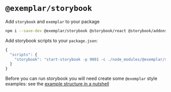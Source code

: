 # `@exemplar/storybook`

Add `storybook` and `exemplar` to your package

```bash
npm i --save-dev @exemplar/storybook @storybook/react @storybook/addons
```

Add storybook scripts to your `package.json`:

``` js
{
  "scripts": {
    "storybook": "start-storybook -p 9001 -c ./node_modules/@exemplar/storybook"
  }
}
```

Before you can run storybook you will need create some `@exemplar` style
examples: see the [example structure in a nutshell]

[example structure in a nutshell]: ../../README.md#example-structure-in-a-nutshell

